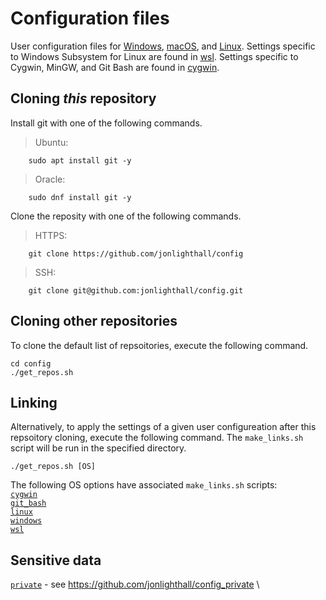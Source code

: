 # Configuration files

User configuration files for [Windows](windows), [macOS](apple), and [Linux](linux).
Settings specific to Windows Subsystem for Linux are found in [wsl](wsl).
Settings specific to Cygwin, MinGW, and Git Bash are found in [cygwin](cygwin).

## Cloning *this* repository
Install git with one of the following commands.
> Ubuntu:

        sudo apt install git -y


> Oracle: 
```
    sudo dnf install git -y
```

Clone the reposity with one of the following commands.

> HTTPS:
```
    git clone https://github.com/jonlighthall/config
```

> SSH:
```
    git clone git@github.com:jonlighthall/config.git
```

## Cloning other repositories

To clone the default list of repsoitories, execute the following command.

```git
cd config
./get_repos.sh
```

## Linking

Alternatively, to apply the settings of a given user configureation after this repsoitory cloning, execute the
following command. The `make_links.sh` script will be run in the specified directory.

```git
./get_repos.sh [OS]
```

The following OS options have associated `make_links.sh` scripts: \
[`cygwin`](cygwin) \
[`git_bash`](git_bash) \
[`linux`](linux) \
[`windows`](windows) \
[`wsl`](wsl)

## Sensitive data
[`private`](private) - see <https://github.com/jonlighthall/config_private> \
